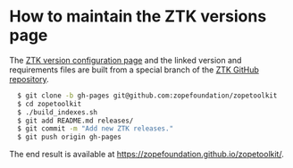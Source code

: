 # How to maintain the ZTK versions page

The [ZTK version configuration page](./README.md) and the linked
version and requirements files are built from a special branch of
the [ZTK GitHub repository](https://github.com/zopefoundation/zopetoolkit).

```bash
  $ git clone -b gh-pages git@github.com:zopefoundation/zopetoolkit
  $ cd zopetoolkit
  $ ./build_indexes.sh
  $ git add README.md releases/
  $ git commit -m "Add new ZTK releases."
  $ git push origin gh-pages
```

The end result is available at https://zopefoundation.github.io/zopetoolkit/.

